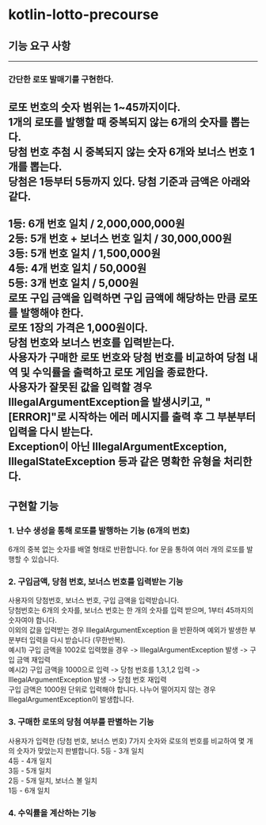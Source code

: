 # kotlin-lotto-precourse

## 기능 요구 사항  

---

### 간단한 로또 발매기를 구현한다.  

로또 번호의 숫자 범위는 1~45까지이다.  
1개의 로또를 발행할 때 중복되지 않는 6개의 숫자를 뽑는다.  
당첨 번호 추첨 시 중복되지 않는 숫자 6개와 보너스 번호 1개를 뽑는다.  
당첨은 1등부터 5등까지 있다. 당첨 기준과 금액은 아래와 같다.  
<br>
1등: 6개 번호 일치 / 2,000,000,000원  
2등: 5개 번호 + 보너스 번호 일치 / 30,000,000원  
3등: 5개 번호 일치 / 1,500,000원  
4등: 4개 번호 일치 / 50,000원  
5등: 3개 번호 일치 / 5,000원  
로또 구입 금액을 입력하면 구입 금액에 해당하는 만큼 로또를 발행해야 한다.  
로또 1장의 가격은 1,000원이다.  
당첨 번호와 보너스 번호를 입력받는다.  
사용자가 구매한 로또 번호와 당첨 번호를 비교하여 당첨 내역 및 수익률을 출력하고 로또 게임을 종료한다.  
사용자가 잘못된 값을 입력할 경우 IllegalArgumentException을 발생시키고, "[ERROR]"로 시작하는 에러 메시지를 출력 후 그 부분부터 입력을 다시 받는다.  
Exception이 아닌 IllegalArgumentException, IllegalStateException 등과 같은 명확한 유형을 처리한다.
---  
  
## 구현할 기능  
### 1. 난수 생성을 통해 로또를 발행하는 기능  (6개의 번호)
6개의 중복 없는 숫자를 배열 형태로 반환합니다.  for 문을 통하여 여러 개의 로또를 발행할 수 있습니다.

### 2. 구입금액, 당첨 번호, 보너스 번호를 입력받는 기능  
사용자의 당첨번호, 보너스 번호, 구입 금액을 입력받습니다.  
당첨번호는 6개의 숫자를, 보너스 번호는 한 개의 숫자를 입력 받으며, 1부터 45까지의 숫자여야 합니다.  
이외의 값을 입력받는 경우 IllegalArgumentException 을 반환하며 예외가 발생한 부분부터 입력을 다시 받습니다 (무한반복).  
예시1) 구입 금액을 1002로 입력했을 경우 -> IllegalArgumentException 발생 -> 구입 금액 재입력  
예시2) 구입 금액을 1000으로 입력 -> 당첨 번호를 1,3,1,2 입력 -> IllegalArgumentException 발생 -> 당첨 번호 재입력  
구입 금액은 1000원 단위로 입력해야 합니다. 나누어 떨어지지 않는 경우 IllegalArgumentException이 발생합니다.  

### 3. 구매한 로또의 당첨 여부를 판별하는 기능  
사용자가 입력한 (당첨 번호, 보너스 번호) 7가지 숫자와 로또의 번호를 비교하여 몇 개의 숫자가 맞았는지 판별합니다.
5등 - 3개 일치  
4등 - 4개 일치  
3등 - 5개 일치  
2등 - 5개 일치, 보너스 볼 일치  
1등 - 6개 일치  

### 4. 수익률을 계산하는 기능


